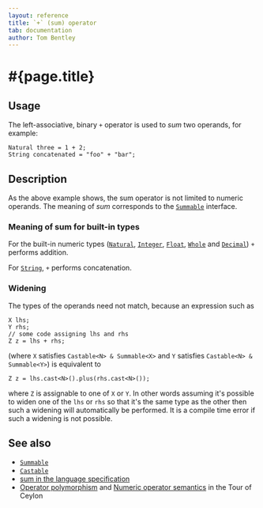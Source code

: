 ```yaml
---
layout: reference
title: `+` (sum) operator
tab: documentation
author: Tom Bentley
---
```


# #{page.title}

## Usage 

The left-associative, binary `+` operator is used to *sum* two operands, for 
example:

<!-- lang: ceylon -->

    Natural three = 1 + 2;
    String concatenated = "foo" + "bar";

## Description

As the above example shows, the sum operator is not limited to numeric 
operands. The meaning of *sum* corresponds to the 
[`Summable`](../../ceylon.language/Summable) interface. 

### Meaning of sum for built-in types

For the built-in numeric types ([`Natural`](../../ceylon.language/Natural), 
[`Integer`](../../ceylon.language/Integer),
[`Float`](../../ceylon.language/Float),
[`Whole`](../../ceylon.language/Whole) and
[`Decimal`](../../ceylon.language/Decimal)) `+` 
performs addition.

For [`String`](../../ceylon.language/String), `+` performs concatenation.

### Widening

The types of the operands need not match, because an expression such as 

<!-- lang: ceylon -->

    X lhs;
    Y rhs;
    // some code assigning lhs and rhs
    Z z = lhs + rhs;

(where `X` satisfies `Castable<N> & Summable<X>` and `Y` 
satisfies `Castable<N> & Summable<Y>`) is equivalent to 

<!-- lang: ceylon -->

    Z z = lhs.cast<N>().plus(rhs.cast<N>());

where `Z` is assignable to one of `X` or `Y`. In other words assuming it's possible to 
widen one of the `lhs` or `rhs` so that it's the same type as the other then 
such a widening will automatically be performed. It is a compile time error if 
such a widening is not possible.

## See also

* [`Summable`](../../ceylon.language/Summable)
* [`Castable`](../../ceylon.language/Castable)
* [sum in the language specification](#{site.urls.spec}#arithmetic)
* [Operator polymorphism](/documentation/tour/language-module/#operator_polymorphism) 
  and 
  [Numeric operator semantics](/documentation/tour/language-module/#numeric_operator_semantics) 
  in the Tour of Ceylon
